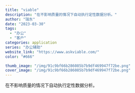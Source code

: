 ```yaml
---
title: "viable"
description: "在不影响质量的情况下自动执行定性数据分析。"
author: "瑞东"
date: "2023-03-30"
tags:
  - "办公"
  - "客户"
categories: application
series: "办公辅助"
website_link: "https://www.askviable.com/"
color: "#666"

thumb_image: "/img/91c9bf66b286085b7b9df469947f72be.png"
cover_image: "/img/91c9bf66b286085b7b9df469947f72be.png"
---
```


在不影响质量的情况下自动执行定性数据分析。
